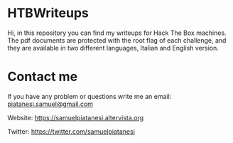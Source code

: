 # HTBWriteups
Hi, in this repository you can find my writeups for Hack The Box machines.
The pdf documents are protected with the root flag of each challenge, and they are available in two different languages, Italian and English version.

# Contact me
If you have any problem or questions write me an email: piatanesi.samuel@gmail.com

Website: https://samuelpiatanesi.altervista.org

Twitter: https://twitter.com/samuelpiatanesi
